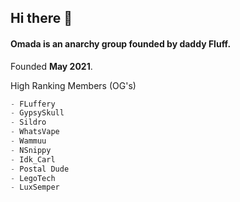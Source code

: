## Hi there 👋

#### Omada is an anarchy group founded by daddy Fluff.
Founded **May 2021**.

High Ranking Members (OG's)
```d
- FLuffery
- GypsySkull
- Sildro
- WhatsVape
- Wammuu
- NSnippy
- Idk_Carl
- Postal Dude
- LegoTech
- LuxSemper
```

<!--
OmadaDevel is for the developers of Omada to post their things to

current projects

omada site and the omada client
-->
